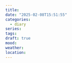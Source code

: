 ```yaml
---
title: 
date: "2025-02-08T15:51:55"
categories:
  - diary
series: 
tags: 
draft: true
mood: 
weather: 
location:
---
```

